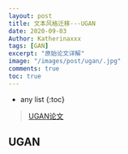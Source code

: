 ```yaml
---
layout: post
title: 文本风格迁移---UGAN
date: 2020-09-03
Author: Katherinaxxx
tags: [GAN]
excerpt: "原始论文详解"
image: "/images/post/ugan/.jpg"
comments: true
toc: true
---
```


<head>
    <script src="https://cdn.mathjax.org/mathjax/latest/MathJax.js?config=TeX-AMS-MML_HTMLorMML" type="text/javascript"></script>
    <script type="text/x-mathjax-config">
        MathJax.Hub.Config({
            tex2jax: {
            skipTags: ['script', 'noscript', 'style', 'textarea', 'pre'],
            inlineMath: [['$','$']]
            }
        });
    </script>
</head>

* any list
{:toc}

>[UGAN论文]()

## UGAN
